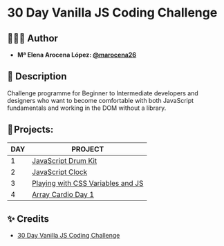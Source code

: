 # 30 Day Vanilla JS Coding Challenge 

## 👩🏻‍💻 Author 

- **Mª Elena Arocena López: [@marocena26](https://github.com/marocena26)**

## 👾 Description 

Challenge programme for Beginner to Intermediate developers and designers who want to become comfortable with both JavaScript fundamentals and working in the DOM without a library.

## 💽 Projects:

| DAY | PROJECT |
|----------|----------|
| 1 | [JavaScript Drum Kit](https://github.com/marocena26/JS30-challenges-Drum-Kit)|
| 2 | [JavaScript Clock](https://github.com/marocena26/JS30-challenges-clock)|
| 3 | [Playing with CSS Variables and JS](https://github.com/marocena26/JS30-challenges-css-variables)|
| 4 | [Array Cardio Day 1](https://github.com/marocena26/JS30-challenges-array-cardio-1)|

## ✨ Credits

- [30 Day Vanilla JS Coding Challenge](https://javascript30.com/)
